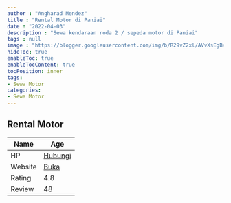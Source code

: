 ```yaml
---
author : "Angharad Mendez"
title : "Rental Motor di Paniai"
date : "2022-04-03"
description : "Sewa kendaraan roda 2 / sepeda motor di Paniai"
tags : null
image : "https://blogger.googleusercontent.com/img/b/R29vZ2xl/AVvXsEgB4ExaBV73Q8r3xQ7WGYWxDZgzxQ_j9m5sxs0M2U8kq6wuEght31UKfs1t6exZyTax_jv4Pr4LC_ezZNMIn_9utY4n362NwsyYyKuGHZGKZ_-a_vsN5E9hLPbwVwWheFIHBSFYj16S4ZQV8_zasH5itG3kliEU-ZmoKaXwQjdvNrV65Z-JJbJbVObZKw/w300-h200/rental-motor-di-paniai.png"
hideToc: true
enableToc: true
enableTocContent: true
tocPosition: inner
tags:
- Sewa Motor
categories:
- Sewa Motor
---
```



## Rental Motor

Name | Age
--------|------
HP | [Hubungi](https://pcandroidplayer.blogspot.com/?clayads=https://getnumber.ndower.dev?phone=MDgxMTQ5MDAxMTc=)
Website | [Buka](https://pcandroidplayer.blogspot.com/?clayads=aHR0cHM6Ly9yZW50YWxtb3Rvci5ibG9nc3BvdC5jb20v) 
Rating | 4.8
Review | 48


